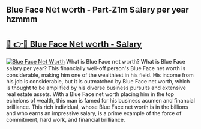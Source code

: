 ## Blue Face N𝚎t w𝚘rth - Part-Z1m S𝚊lary per year hzmmm

# <h2><a href="http://gc48inv.nevu.top/?p=Blue+Face">🔗 👉🔴 Blue Face N𝚎t w𝚘rth - S𝚊lary</a></h2>

[![Blue Face N𝚎t W𝚘rth](https://i.imgur.com/Oavwk0R.jpeg)](http://gc48inv.nevu.top/?p=Blue+Face)
What is Blue Face n𝚎t w𝚘rth? What is Blue Face s𝚊lary per year?
This financially well-off person's Blue Face net worth is considerable, making him one of the wealthiest in his field. His income from his job is considerable, but it is outmatched by Blue Face net worth, which is thought to be amplified by his diverse business pursuits and extensive real estate assets. With a Blue Face net worth placing him in the top echelons of wealth, this man is famed for his business acumen and financial brilliance. This rich individual, whose Blue Face net worth is in the billions and who earns an impressive salary, is a prime example of the force of commitment, hard work, and financial brilliance.
